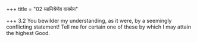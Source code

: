 +++
title = "02 व्यामिश्रेणेव वाक्येन"

+++
3.2 You bewilder my understanding, as it were, by a seemingly
conflicting statement! Tell me for certain one of these by which I may
attain the highest Good.
